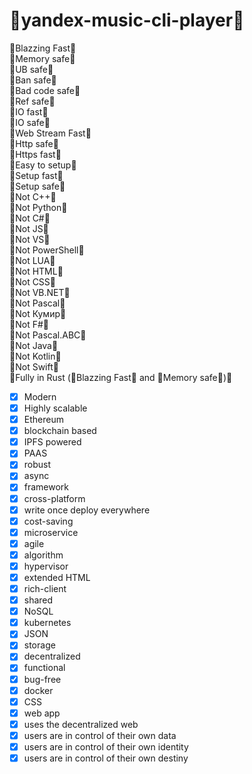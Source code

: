 # 🚀yandex-music-cli-player🚀

🚀Blazzing Fast🚀 </br>
🚀Memory safe🚀 </br>
🚀UB safe🚀 </br>
🚀Ban safe🚀 </br>
🚀Bad code safe🚀 </br>
🚀Ref safe🚀 </br>
🚀IO fast🚀 </br>
🚀IO safe🚀 </br>
🚀Web Stream Fast🚀 </br>
🚀Http safe🚀 </br>
🚀Https fast🚀 </br>
🚀Easy to setup🚀 </br>
🚀Setup fast🚀 </br>
🚀Setup safe🚀 </br>
🚀Not C++🚀 </br>
🚀Not Python🚀 </br>
🚀Not C#🚀 </br>
🚀Not JS🚀 </br>
🚀Not VS🚀 </br>
🚀Not PowerShell🚀 </br>
🚀Not LUA🚀 </br>
🚀Not HTML🚀 </br>
🚀Not CSS🚀 </br>
🚀Not VB.NET🚀 </br>
🚀Not Pascal🚀 </br>
🚀Not Кумир🚀 </br>
🚀Not F#🚀 </br>
🚀Not Pascal.ABC🚀 </br>
🚀Not Java🚀 </br>
🚀Not Kotlin🚀 </br>
🚀Not Swift🚀 </br>
🚀Fully in Rust (🚀Blazzing Fast🚀 and
🚀Memory safe🚀)🚀 </br>

 - [x] Modern
 - [x] Highly scalable
 - [x] Ethereum
 - [x] blockchain based
 - [x] IPFS powered
 - [x] PAAS
 - [x] robust
 - [x] async
 - [x] framework
 - [x] cross-platform
 - [x] write once deploy everywhere
 - [x] cost-saving
 - [x] microservice
 - [x] agile
 - [x] algorithm
 - [x] hypervisor
 - [x] extended HTML
 - [x] rich-client
 - [x] shared
 - [x] NoSQL
 - [x] kubernetes
 - [x] JSON
 - [x] storage
 - [x] decentralized
 - [x] functional
 - [x] bug-free
 - [x] docker
 - [x] CSS
 - [x] web app
 - [x] uses the decentralized web
 - [x] users are in control of their own data
 - [x] users are in control of their own identity
 - [x] users are in control of their own destiny
